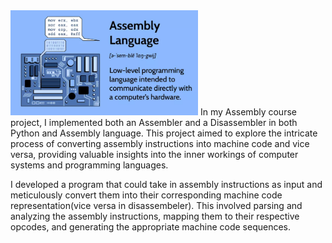 <img src="https://github.com/mahyarmohammadimatin/Assembler_Disassembler_/blob/main/assembly.PNG" width="300">
In my Assembly course project, I implemented both an Assembler and a Disassembler in both Python and Assembly language.
This project aimed to explore the intricate process of converting assembly instructions into machine code and vice versa, providing valuable insights into the inner workings of computer systems and programming languages.

I developed a program that could take in assembly instructions as input and meticulously convert them into their corresponding machine code representation(vice versa in disassembeler). This involved parsing and analyzing the assembly instructions, mapping them to their respective opcodes, and generating the appropriate machine code sequences.

